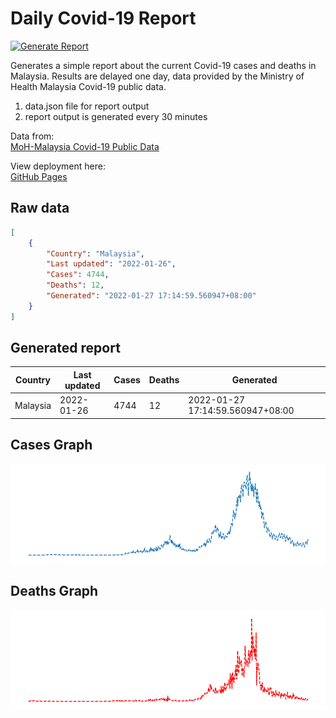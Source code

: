 # **Daily Covid-19 Report**
[![Generate Report](https://github.com/yapkhaichuen/Daily-Covid-Report/actions/workflows/generate-report.yml/badge.svg)](https://github.com/yapkhaichuen/Daily-Covid-Report/actions/workflows/generate-report.yml)


Generates a simple report about the current Covid-19 cases and deaths in Malaysia.
Results are delayed one day, data provided by 
the Ministry of Health Malaysia Covid-19 public data.

1. data.json file for report output
2. report output is generated every 30 minutes

Data from: <br>
[MoH-Malaysia Covid-19 Public Data](https://github.com/MoH-Malaysia/covid19-public)

View deployment here: <br>
[GitHub Pages](https://yapkhaichuen.github.io/Daily-Covid-Report/)

## **Raw data**
<!-- MARKDOWN-AUTO-DOCS:START (CODE:src=https://raw.githubusercontent.com/yapkhaichuen/daily-covid-report/main/data.json) -->
<!-- The below code snippet is automatically added from https://raw.githubusercontent.com/yapkhaichuen/daily-covid-report/main/data.json -->
```json
[
    {
        "Country": "Malaysia",
        "Last updated": "2022-01-26",
        "Cases": 4744,
        "Deaths": 12,
        "Generated": "2022-01-27 17:14:59.560947+08:00"
    }
]
```
<!-- MARKDOWN-AUTO-DOCS:END -->
## **Generated report**
<!-- MARKDOWN-AUTO-DOCS:START (JSON_TO_HTML_TABLE:src=./data.json) -->
<table class="JSON-TO-HTML-TABLE"><thead><tr><th class="country-th">Country</th><th class="last-updated-th">Last updated</th><th class="cases-th">Cases</th><th class="deaths-th">Deaths</th><th class="generated-th">Generated</th></tr></thead><tbody ><tr ><td class="country-td td_text">Malaysia</td><td class="last-updated-td td_text">2022-01-26</td><td class="cases-td td_num">4744</td><td class="deaths-td td_num">12</td><td class="generated-td td_text">2022-01-27 17:14:59.560947+08:00</td></tr></tbody></table>
<!-- MARKDOWN-AUTO-DOCS:END -->

## **Cases Graph**
![new_cases_graph](./graphs/cases_graph.png)

## **Deaths Graph**
![deaths_graph](./graphs/deaths_graph.png)



